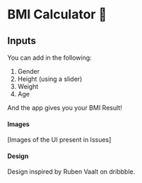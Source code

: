 

# BMI Calculator 💪

## Inputs

You can add in the following:
1. Gender
2. Height (using a slider)
3. Weight
4. Age

And the app gives you your BMI Result!


#### Images

[Images of the UI present in Issues]

#### Design

Design inspired by Ruben Vaalt on dribbble.


